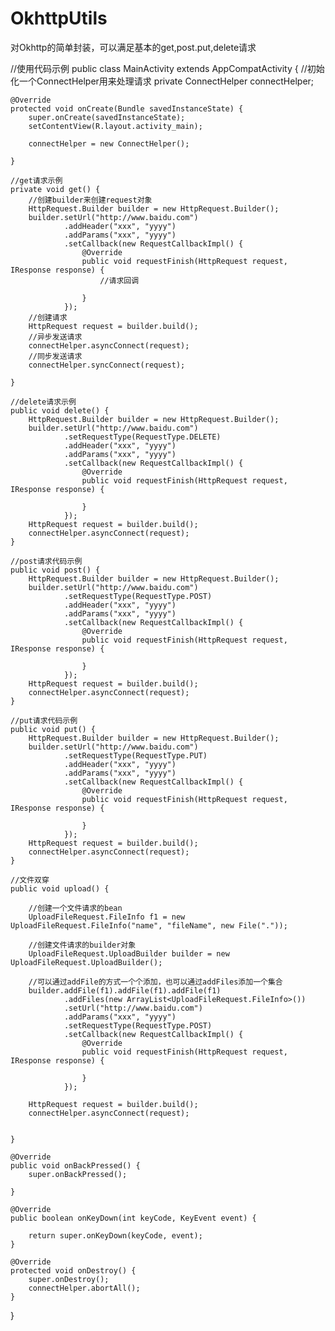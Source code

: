 # OkhttpUtils
对Okhttp的简单封装，可以满足基本的get,post.put,delete请求

//使用代码示例
public class MainActivity extends AppCompatActivity {
    //初始化一个ConnectHelper用来处理请求
    private ConnectHelper connectHelper;

    @Override
    protected void onCreate(Bundle savedInstanceState) {
        super.onCreate(savedInstanceState);
        setContentView(R.layout.activity_main);

        connectHelper = new ConnectHelper();

    }

    //get请求示例
    private void get() {
        //创建builder来创建request对象
        HttpRequest.Builder builder = new HttpRequest.Builder();
        builder.setUrl("http://www.baidu.com")
                .addHeader("xxx", "yyyy")
                .addParams("xxx", "yyyy")
                .setCallback(new RequestCallbackImpl() {
                    @Override
                    public void requestFinish(HttpRequest request, IResponse response) {
                        //请求回调

                    }
                });
        //创建请求
        HttpRequest request = builder.build();
        //异步发送请求
        connectHelper.asyncConnect(request);
        //同步发送请求
        connectHelper.syncConnect(request);

    }

    //delete请求示例
    public void delete() {
        HttpRequest.Builder builder = new HttpRequest.Builder();
        builder.setUrl("http://www.baidu.com")
                .setRequestType(RequestType.DELETE)
                .addHeader("xxx", "yyyy")
                .addParams("xxx", "yyyy")
                .setCallback(new RequestCallbackImpl() {
                    @Override
                    public void requestFinish(HttpRequest request, IResponse response) {

                    }
                });
        HttpRequest request = builder.build();
        connectHelper.asyncConnect(request);
    }

    //post请求代码示例
    public void post() {
        HttpRequest.Builder builder = new HttpRequest.Builder();
        builder.setUrl("http://www.baidu.com")
                .setRequestType(RequestType.POST)
                .addHeader("xxx", "yyyy")
                .addParams("xxx", "yyyy")
                .setCallback(new RequestCallbackImpl() {
                    @Override
                    public void requestFinish(HttpRequest request, IResponse response) {

                    }
                });
        HttpRequest request = builder.build();
        connectHelper.asyncConnect(request);
    }

    //put请求代码示例
    public void put() {
        HttpRequest.Builder builder = new HttpRequest.Builder();
        builder.setUrl("http://www.baidu.com")
                .setRequestType(RequestType.PUT)
                .addHeader("xxx", "yyyy")
                .addParams("xxx", "yyyy")
                .setCallback(new RequestCallbackImpl() {
                    @Override
                    public void requestFinish(HttpRequest request, IResponse response) {

                    }
                });
        HttpRequest request = builder.build();
        connectHelper.asyncConnect(request);
    }

    //文件双穿
    public void upload() {

        //创建一个文件请求的bean
        UploadFileRequest.FileInfo f1 = new UploadFileRequest.FileInfo("name", "fileName", new File("."));

        //创建文件请求的builder对象
        UploadFileRequest.UploadBuilder builder = new UploadFileRequest.UploadBuilder();

        //可以通过addFile的方式一个个添加，也可以通过addFiles添加一个集合
        builder.addFile(f1).addFile(f1).addFile(f1)
                .addFiles(new ArrayList<UploadFileRequest.FileInfo>())
                .setUrl("http://www.baidu.com")
                .addParams("xxx", "yyyy")
                .setRequestType(RequestType.POST)
                .setCallback(new RequestCallbackImpl() {
                    @Override
                    public void requestFinish(HttpRequest request, IResponse response) {

                    }
                });

        HttpRequest request = builder.build();
        connectHelper.asyncConnect(request);


    }

    @Override
    public void onBackPressed() {
        super.onBackPressed();

    }

    @Override
    public boolean onKeyDown(int keyCode, KeyEvent event) {

        return super.onKeyDown(keyCode, event);
    }

    @Override
    protected void onDestroy() {
        super.onDestroy();
        connectHelper.abortAll();
    }
}

